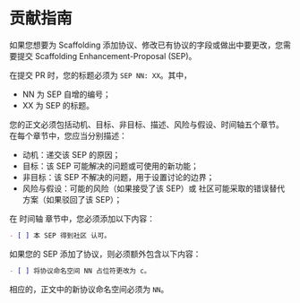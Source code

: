 # 贡献指南

如果您想要为 Scaffolding 添加协议、修改已有协议的字段或做出中要更改，您需要提交 Scaffolding Enhancement-Proposal (SEP)。

在提交 PR 时，您的标题必须为 `SEP NN: XX`。其中，
- NN 为 SEP 自增的编号；
- XX 为 SEP 的标题。

您的正文必须包括动机、目标、非目标、描述、风险与假设、时间轴五个章节。
在每个章节中，您应当分别描述：
- 动机：递交该 SEP 的原因；
- 目标：该 SEP 可能解决的问题或可使用的新功能；
- 非目标：该 SEP 不解决的问题，用于设置讨论的边界；
- 风险与假设：可能的风险（如果接受了该 SEP）或 社区可能采取的错误替代方案（如果驳回了该 SEP）；

在 时间轴 章节中，您必须添加以下内容：

```markdown
- [ ] 本 SEP 得到社区 认可。
```

如果您的 SEP 添加了协议，则必须额外包含以下内容：

```markdown
- [ ] 将协议命名空间 NN 占位符更改为 c。
```

相应的，正文中的新协议命名空间必须为 `NN`。